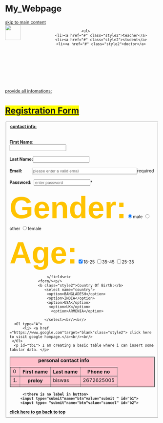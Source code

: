 # My_Webpage
<!DOCTYPE HTML>
  <HTML lang="en">
  
  <head></head>
      <meta charset="utf-8">
           <title>Creating Edit Box</title>
  <style type="text/css">
  body{
    margin: 30px;
    padding: 30px;
    background-color:transparent;
  }



  .style1{
    color:#FF5733 ; 
    font-style: bold;
   
  }
   .style2{
     color:#FFC300; 
    font-family: arial;
     font-size: 100;
   }
 #tb1{background-color:green;
  text-decoration:underline;
  font-weight: bold;
  opacity: 0.4;
 display: inline;
 }

 #fld{
  width:50%;
}

 a.skip-link {
    left:-999px;
    top:-999;
    position:absolute;
    width:1px;
    height:1px;
    overflow:hidden;
    z-index:-999;
}
a.skip-link:focus, a.skip-link:active {
    color: #fff;
    background-color:#000;
    left:0;
    top: 0;
    width: 25%;
    height: auto;
    overflow:auto;
    margin: 0 auto;
    padding:5px;
    border-radius: 15px;
    border:4px solid yellow;
    text-align:center;
    font-size:1.2em;
    z-index:999;
}

 #nav{
background-color: green;
display:inline-block;
 text-align: center;
 border-radius: 20px;
 }
#nav ul li{
list-style-type: none;
float: left;
margin: 20px

}
#nav ul li a{

text-decoration: none;
}
#nav ul li a:hover{
 text-decoration: underline;
color: red;
}   
#main{
  margin:10px; 
float:center;
}
   
#b1{width:100px;
     height: 50px;  
        background-color:#2C14B3 ;
        font-size:20px;
       font-weight:bold;
     
 }

 #b2{
        background-color:#FF5733 ;
        font-size:20px;
       font-weight:bold;
      margin:30px;
     width: 100px;
height:50px;
}  
#myinfo{ background-color:yellow;
 width: 150px;
height: 100px;
border-radius: 30px;
padding: 5px;  
font-weight: bold;
 }
  
</style>
  </head>
  <body>
          <a href="main"class="skip-link">skip to main content</a>
<div>
  <img src="C:\Users\prola\OneDrive\Documents\pen (1)icon.svg"width="50px"height="50px"align="left">
</div>
<header role="banner"> 
  <div id="nav"role="navigation">
          
   
    <ul>	
              <li><a href="#" class="style2">teacher</a>
              <li><a href="#" class="style2">student</a>
              <li><a href="#" class="style2">doctor</a>
   </ul>
   <br><br>
    </div>
     <br><br>
    </header>
	          <span id="myinfo"><u>provide all infomations:</span></u>
               <h1 id="main"><mark><u><a href="main-content">Registration Form<a/></u></mark></h1>
               
   
   <form>   
   <fieldset id="fld" roll="fieldset">
               <legend aria-roll="contact"><u><b>contact info:</u></b></legend><br/><br/>
               <b class="style1 ">First Name:</b><br/>
               <input type="text"name="txtbox"><br/><br/>
               <b class="style1 ">Last Name:</b><input type="text"name="txtbox"><br/><br/>
               <b class="style1 ">Email:</b>&nbsp;&nbsp;&nbsp;&nbsp;&nbsp;&nbsp;&nbsp;&nbsp;<input type="text"name="email"size="40"placeholder="please enter a valid email" required="[a-zA-Z0-9symbol]+">required<br/><br/>
               <b class="style1 ">Password:</b>&nbsp;&nbsp;<input type="Password"name="pwd"placeholder="enter password"required>*<p/>
               <!reading order is not sequential for gender> 
               <b class="style2">Gender:</b><input type="radio"name="gender"value="male"checked="male">male
                                     <input type="radio"name="gender"value="other">other              
                                     <input type="radio"name="gender"value="female">female <p/>
         <!Reading order is not sequential for age>    
        <b class="style2">Age:</b><input type="checkbox"name="cb1"value="18-25"checked="18-25">18-25
                               <input type="checkbox"name="cb3"value="35-45"    >35-45
                             <input type="checkbox"name="cb2"value="25-35"    >25-35
                            
                     </fieldset>
                 <form/><p/>
                 <b class="style2">Country Of Birth:</b>
                    <select name="country">
                     <option>BANGLADESH</option>
                     <option>INDIA</option>
                     <option>USA</option>
                      <option>UK</option>
                       <option>ARMENIA</option> 
         
                    </select><br/><br/>
      <Ol type="A">
          <li> <a href ="https://www.google.com"target="blank"class="style2"> click here to visit google hompage.</a><br/><br/>  
     </Ol>
      <p id="tb1"> I am creating a basic table where i can insert some tabular data. </p>   
<table border="2"height="100px"width="100px"align="center "bgcolor="pink"cellspacing="5px"cellpadding="5px">
   <caption><b>personal contact info</caption><b>

   <tr>
     <td>0</td>
     <th scope="col"> First name</th>
     <th scope="col"> Last name</th>
      <th scope="col"> Phone no</th>
   </tr>

  <tr>
     <td>1.</td>
     <th scope="row"> proloy</th>
     <td > biswas</td>
      <td> 2672625005</td>
   </tr>
     <tr>
     <td>2.</td>
     <th scope="row"> protim</th>
     <td> biswas</td>
      <td> 2672625055</td>
   </tr>
     <tr>
     <td>3.</td>
     <th scope="row"> seema</th>
     <td> biswas</td>
      <td> 2672623303</td>
   </tr>
</table>




          <!there is no label in button>
         <input type="submit"name="btn"value="submit " id="b1">
         <input type= "submit"name="btn"value="cancel" id="b2">
         
   
 


 

<footer>
        <a href=" #" roll="contentinfo"class="style1"> click here to go back to top</a>
</footer>
       </body>
 </HTML>
